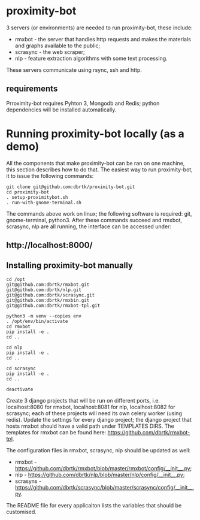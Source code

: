 # proximity-bot

3 servers (or environments) are needed to run proximity-bot, these include: 
* rmxbot - the server that handles http requests and makes the materials and graphs available to the public;
* scrasync - the web scraper;
* nlp - feature extraction algorithms with some text processing.

These servers communicate using rsync, ssh and http. 

## requirements
Prroximity-bot requires Pyhton 3, Mongodb and Redis; python dependencies will be installed automatically. 

# Running proximity-bot locally (as a demo)
All the components that make proximity-bot can be ran on one machine, this section describes how to do that. 
The easiest way to run proximity-bot, it to issue the following commands:
```
git clone git@github.com:dbrtk/proximity-bot.git
cd proximity-bot
. setup-proximitybot.sh
. run-with-gnome-terminal.sh
```
The commands above work on linux; the following software is required: git, gnome-terminal, python3.
After these commands succeed and rmxbot, scrasync, nlp are all running, the interface can be accessed under:
## http://localhost:8000/




## Installing proximity-bot manually
```
cd /opt
git@github.com:dbrtk/rmxbot.git
git@github.com:dbrtk/nlp.git
git@github.com:dbrtk/scrasync.git
git@github.com:dbrtk/rmxbin.git
git@github.com:dbrtk/rmxbot-tpl.git

python3 -m venv --copies env
. /opt/env/bin/activate
cd rmxbot
pip install -e .
cd ..

cd nlp
pip install -e . 
cd ..

cd scrasync
pip install -e .
cd ..

deactivate
```
Create 3 django projects that will be run on different ports, i.e. localhost:8080 for rmxbot, localhost:8081 for nlp, localhost:8082 for scrasync; each of these projects will need its own celery worker (using redis). Update the settings for every django project; the django project that hosts rmxbot should have a valid path under TEMPLATES DIRS. The templates for rmxbot can be found here: https://github.com/dbrtk/rmxbot-tpl.

The configuration files in rmxbot, scrasync, nlp should be updated as well:
* rmxbot - https://github.com/dbrtk/rmxbot/blob/master/rmxbot/config/__init__.py;
* nlp - https://github.com/dbrtk/nlp/blob/master/nlp/config/__init__.py;
* scrasyns - https://github.com/dbrtk/scrasync/blob/master/scrasync/config/__init__.py.

The README file for every applicaiton lists the variables that should be customised.
